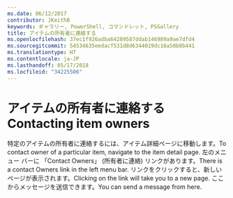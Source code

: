 ```yaml
---
ms.date: 06/12/2017
contributor: JKeithB
keywords: ギャラリー, PowerShell, コマンドレット, PSGallery
title: アイテムの所有者に連絡する
ms.openlocfilehash: 37ec1f926adba64289587ddab146989a9ae7dfd4
ms.sourcegitcommit: 54534635eedacf531d8d6344019dc16a50b8b441
ms.translationtype: HT
ms.contentlocale: ja-JP
ms.lasthandoff: 05/17/2018
ms.locfileid: "34225506"
---
```

# <a name="contacting-item-owners"></a><span data-ttu-id="d4e41-103">アイテムの所有者に連絡する</span><span class="sxs-lookup"><span data-stu-id="d4e41-103">Contacting item owners</span></span>

<span data-ttu-id="d4e41-104">特定のアイテムの所有者に連絡するには、アイテム詳細ページに移動します。</span><span class="sxs-lookup"><span data-stu-id="d4e41-104">To contact owner of a particular item, navigate to the item detail page.</span></span>
<span data-ttu-id="d4e41-105">左のメニュー バーに 「Contact Owners」 (所有者に連絡) リンクがあります。</span><span class="sxs-lookup"><span data-stu-id="d4e41-105">There is a contact Owners link in the left menu bar.</span></span>
<span data-ttu-id="d4e41-106">リンクをクリックすると、新しいページが表示されます。</span><span class="sxs-lookup"><span data-stu-id="d4e41-106">Clicking on the link will take you to a new page.</span></span>
<span data-ttu-id="d4e41-107">ここからメッセージを送信できます。</span><span class="sxs-lookup"><span data-stu-id="d4e41-107">You can send a message from here.</span></span>